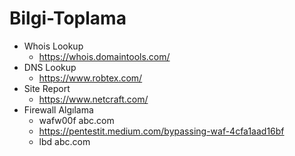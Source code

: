 # Bilgi-Toplama
- Whois Lookup
  - https://whois.domaintools.com/
- DNS Lookup
  - https://www.robtex.com/
- Site Report
  - https://www.netcraft.com/ 
- Firewall Algılama
  - wafw00f abc.com
  - https://pentestit.medium.com/bypassing-waf-4cfa1aad16bf 
  - lbd abc.com 
